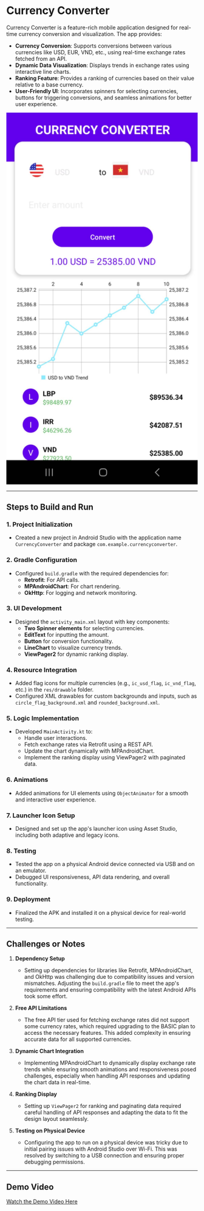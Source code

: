 # Currency Converter

Currency Converter is a feature-rich mobile application designed for real-time currency conversion and visualization. The app provides:

- **Currency Conversion**: Supports conversions between various currencies like USD, EUR, VND, etc., using real-time exchange rates fetched from an API.
- **Dynamic Data Visualization**: Displays trends in exchange rates using interactive line charts.
- **Ranking Feature**: Provides a ranking of currencies based on their value relative to a base currency.
- **User-Friendly UI**: Incorporates spinners for selecting currencies, buttons for triggering conversions, and seamless animations for better user experience.

![App Screenshot](app.jpg)

---

## Steps to Build and Run

### 1. Project Initialization
- Created a new project in Android Studio with the application name `CurrencyConverter` and package `com.example.currencyconverter`.

### 2. Gradle Configuration
- Configured `build.gradle` with the required dependencies for:
  - **Retrofit**: For API calls.
  - **MPAndroidChart**: For chart rendering.
  - **OkHttp**: For logging and network monitoring.

### 3. UI Development
- Designed the `activity_main.xml` layout with key components:
  - **Two Spinner elements** for selecting currencies.
  - **EditText** for inputting the amount.
  - **Button** for conversion functionality.
  - **LineChart** to visualize currency trends.
  - **ViewPager2** for dynamic ranking display.

### 4. Resource Integration
- Added flag icons for multiple currencies (e.g., `ic_usd_flag`, `ic_vnd_flag`, etc.) in the `res/drawable` folder.
- Configured XML drawables for custom backgrounds and inputs, such as `circle_flag_background.xml` and `rounded_background.xml`.

### 5. Logic Implementation
- Developed `MainActivity.kt` to:
  - Handle user interactions.
  - Fetch exchange rates via Retrofit using a REST API.
  - Update the chart dynamically with MPAndroidChart.
  - Implement the ranking display using ViewPager2 with paginated data.

### 6. Animations
- Added animations for UI elements using `ObjectAnimator` for a smooth and interactive user experience.

### 7. Launcher Icon Setup
- Designed and set up the app's launcher icon using Asset Studio, including both adaptive and legacy icons.

### 8. Testing
- Tested the app on a physical Android device connected via USB and on an emulator.
- Debugged UI responsiveness, API data rendering, and overall functionality.

### 9. Deployment
- Finalized the APK and installed it on a physical device for real-world testing.

---

## Challenges or Notes

1. **Dependency Setup**
   - Setting up dependencies for libraries like Retrofit, MPAndroidChart, and OkHttp was challenging due to compatibility issues and version mismatches. Adjusting the `build.gradle` file to meet the app's requirements and ensuring compatibility with the latest Android APIs took some effort.

2. **Free API Limitations**
   - The free API tier used for fetching exchange rates did not support some currency rates, which required upgrading to the BASIC plan to access the necessary features. This added complexity in ensuring accurate data for all supported currencies.

3. **Dynamic Chart Integration**
   - Implementing MPAndroidChart to dynamically display exchange rate trends while ensuring smooth animations and responsiveness posed challenges, especially when handling API responses and updating the chart data in real-time.

4. **Ranking Display**
   - Setting up `ViewPager2` for ranking and paginating data required careful handling of API responses and adapting the data to fit the design layout seamlessly.

5. **Testing on Physical Device**
   - Configuring the app to run on a physical device was tricky due to initial pairing issues with Android Studio over Wi-Fi. This was resolved by switching to a USB connection and ensuring proper debugging permissions.

---

## Demo Video

[Watch the Demo Video Here](demo.mp4)




